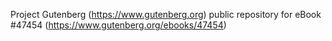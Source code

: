 Project Gutenberg (https://www.gutenberg.org) public repository for eBook #47454 (https://www.gutenberg.org/ebooks/47454)
